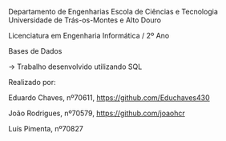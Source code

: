 Departamento de Engenharias Escola de Ciências e Tecnologia Universidade de Trás-os-Montes e Alto Douro

Licenciatura em Engenharia Informática / 2º Ano

Bases de Dados

-> Trabalho desenvolvido utilizando SQL

Realizado por:

Eduardo Chaves, nº70611, https://github.com/Educhaves430

João Rodrigues, nº70579, https://github.com/joaohcr

Luís Pimenta, nº70827
